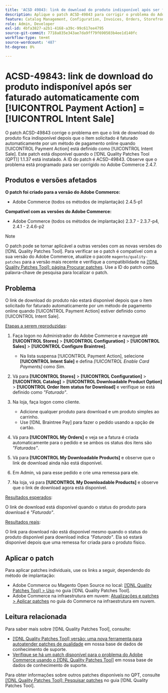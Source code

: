```yaml
---
title: 'ACSD 49843: link de download do produto indisponível após ser faturado automaticamente com [!UICONTROL Payment Action] = [!UICONTROL Intent Sale]'
description: Aplique o patch ACSD-49843 para corrigir o problema do Adobe Commerce em que o link de download do produto fica indisponível depois que o item solicitado é faturado automaticamente por um método de pagamento online quando [!UICONTROL Payment Action] está definido como [!UICONTROL Intent Sale].
feature: Catalog Management, Configuration, Invoices, Orders, Storefront
role: Admin, Developer
exl-id: 4bfa3827-a2b1-4168-a39c-99c617ee4795
source-git-commit: 7718a835e343ae7da9ff79f690503b4ee1d140fc
workflow-type: tm+mt
source-wordcount: '487'
ht-degree: 0%

---
```


# ACSD-49843: link de download do produto indisponível após ser faturado automaticamente com [!UICONTROL Payment Action] = [!UICONTROL Intent Sale]

O patch ACSD-49843 corrige o problema em que o link de download do produto fica indisponível depois que o item solicitado é faturado automaticamente por um método de pagamento online quando [!UICONTROL Payment Action] está definido como [!UICONTROL Intent Sale]. Este patch está disponível quando o [!DNL Quality Patches Tool (QPT)] 1.1.37 está instalado. A ID do patch é ACSD-49843. Observe que o problema está programado para ser corrigido no Adobe Commerce 2.4.7.

## Produtos e versões afetados

**O patch foi criado para a versão do Adobe Commerce:**

* Adobe Commerce (todos os métodos de implantação) 2.4.5-p1

**Compatível com as versões do Adobe Commerce:**

* Adobe Commerce (todos os métodos de implantação) 2.3.7 - 2.3.7-p4, 2.4.1 - 2.4.6-p2

>[!NOTE]
>
>O patch pode se tornar aplicável a outras versões com as novas versões do [!DNL Quality Patches Tool]. Para verificar se o patch é compatível com a sua versão do Adobe Commerce, atualize o pacote `magento/quality-patches` para a versão mais recente e verifique a compatibilidade na [[!DNL Quality Patches Tool]: página Procurar patches](https://experienceleague.adobe.com/tools/commerce-quality-patches/index.html?lang=pt-BR). Use a ID do patch como palavra-chave de pesquisa para localizar o patch.

## Problema

O link de download do produto não estará disponível depois que o item solicitado for faturado automaticamente por um método de pagamento online quando [!UICONTROL Payment Action] estiver definido como [!UICONTROL Intent Sale].

<u>Etapas a serem reproduzidas</u>:

1. Faça logon no Administrador do Adobe Commerce e navegue até **[!UICONTROL Stores]** > **[!UICONTROL Configuration]** > **[!UICONTROL Sales]** > **[!UICONTROL Configure Braintree]**.

   * Na lista suspensa [!UICONTROL Payment Action], selecione **[!UICONTROL Intent Sale]** e defina *[!UICONTROL Enable Card Payments]* como *Sim*.

1. Vá para **[!UICONTROL Stores]** > **[!UICONTROL Configuration]** > **[!UICONTROL Catalog]** > **[!UICONTROL Downloadable Product Option]** > **[!UICONTROL Order Item status for Download]** e verifique se está definido como *&quot;Faturado&quot;*.
1. Na loja, faça logon como cliente.

   * Adicione qualquer produto para download e um produto simples ao carrinho.
   * Use [!DNL Braintree Pay] para fazer o pedido usando a opção de cartão.

1. Vá para **[!UICONTROL My Orders]** e veja se a fatura é criada automaticamente para o pedido e se ambos os status dos itens são *&quot;Faturados&quot;*.
1. Vá para **[!UICONTROL My Downloadable Products]** e observe que o link de download ainda não está disponível.
1. Em Admin, vá para esse pedido e crie uma remessa para ele.
1. Na loja, vá para **[!UICONTROL My Downloadable Products]** e observe que o link de download agora está disponível.

<u>Resultados esperados</u>:

O link de download está disponível quando o status do produto para download é *&quot;Faturado&quot;*.

<u>Resultados reais</u>:

O link para download não está disponível mesmo quando o status do produto disponível para download indica *&quot;Faturado&quot;*. Ela só estará disponível depois que uma remessa for criada para o produto físico.

## Aplicar o patch

Para aplicar patches individuais, use os links a seguir, dependendo do método de implantação:

* Adobe Commerce ou Magento Open Source no local: [[!DNL Quality Patches Tool] > Uso](https://experienceleague.adobe.com/docs/commerce-operations/tools/quality-patches-tool/usage.html?lang=pt-BR) no guia [!DNL Quality Patches Tool].
* Adobe Commerce na infraestrutura em nuvem: [Atualizações e patches > Aplicar patches](https://experienceleague.adobe.com/docs/commerce-cloud-service/user-guide/develop/upgrade/apply-patches.html?lang=pt-BR) no guia do Commerce na infraestrutura em nuvem.

## Leitura relacionada

Para saber mais sobre [!DNL Quality Patches Tool], consulte:

* [[!DNL Quality Patches Tool] versão: uma nova ferramenta para autoatender patches de qualidade](/help/announcements/adobe-commerce-announcements/magento-quality-patches-released-new-tool-to-self-serve-quality-patches.md) em nossa base de dados de conhecimento de suporte.
* [Verifique se há um patch disponível para o problema do Adobe Commerce usando o [!DNL Quality Patches Tool]](/help/support-tools/patches-available-in-qpt-tool/check-patch-for-magento-issue-with-magento-quality-patches.md) em nossa base de dados de conhecimento de suporte.

Para obter informações sobre outros patches disponíveis no QPT, consulte [[!DNL Quality Patches Tool]: Pesquisar patches](https://experienceleague.adobe.com/tools/commerce-quality-patches/index.html?lang=pt-BR) no guia [!DNL Quality Patches Tool].
